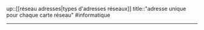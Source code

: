 up::[[réseau adresses|types d'adresses réseaux]]
title::"adresse unique pour chaque carte réseau"
#informatique

---

